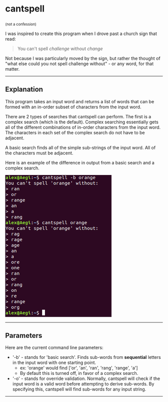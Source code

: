 # cantspell 
<sub>(not a confession)</sub>

I was inspired to create this program when I drove past a church sign that read:
> You can't spell _challenge_ without _change_ 

Not because I was particularly moved by the sign, but rather the thought of "what else could you not spell challenge without" - or any word, for that matter.

---
## Explanation

This program takes an input word and returns a list of words that can be formed with an in-order subset of characters from the input word.

There are 2 types of searches that cantspell can perform. The first is a complex search (which is the default). Complex searching essentially gets all of the different combinations of in-order characters from the input word. The characters in each set of the complex search do not have to be adjacent.

A basic search finds all of the simple sub-strings of the input word. All of the characters must be adjacent.

Here is an example of the difference in output from a basic search and a complex search.

![Output](./output.png)

---
## Parameters

Here are the current command line parameters:  
* '-b' - stands for 'basic search'. Finds sub-words from __sequential__ letters in the input word with one starting point.
    * ex: 'orange' would find ['or', 'an', 'ran', 'rang', 'range', 'a']
    * By default this is turned off, in favor of a complex search.
* '-o' - stands for override validation. Normally, cantspell will check if the input word is a valid word before attempting to derive sub-words. By specifying this, cantspell will find sub-words for any input string.

---
